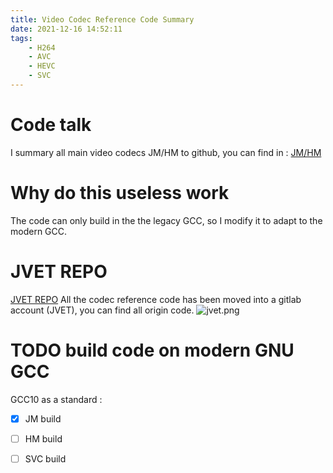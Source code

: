 ```yaml
---
title: Video Codec Reference Code Summary
date: 2021-12-16 14:52:11
tags:
    - H264
    - AVC
    - HEVC
    - SVC
---
```

# Code talk
I summary all main video codecs JM/HM to github, you can find in : [JM/HM](https://github.com/godvmxi/codec_refer_code)
# Why do this useless work
The code can only build in the the legacy GCC, so I modify it to adapt to the modern GCC.
# JVET REPO
[JVET REPO](https://vcgit.hhi.fraunhofer.de/jvet)
All the codec reference code has been moved into a gitlab account (JVET), you can find all origin code.
![jvet.png](jvet.png)

# TODO build code on modern GNU GCC
GCC10 as a standard :
- [X] JM build
- [ ] HM build
- [ ] SVC build


